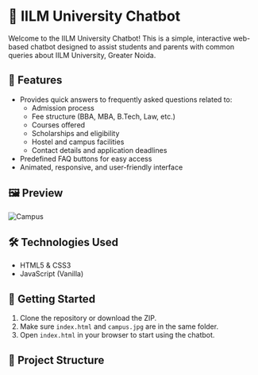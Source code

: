 # 🤖 IILM University Chatbot

Welcome to the IILM University Chatbot! This is a simple, interactive web-based chatbot designed to assist students and parents with common queries about IILM University, Greater Noida.

## 📌 Features

- Provides quick answers to frequently asked questions related to:
  - Admission process
  - Fee structure (BBA, MBA, B.Tech, Law, etc.)
  - Courses offered
  - Scholarships and eligibility
  - Hostel and campus facilities
  - Contact details and application deadlines
- Predefined FAQ buttons for easy access
- Animated, responsive, and user-friendly interface

## 🖼️ Preview

![Campus](campus.jpg)

## 🛠️ Technologies Used

- HTML5 & CSS3
- JavaScript (Vanilla)

## 🚀 Getting Started

1. Clone the repository or download the ZIP.
2. Make sure `index.html` and `campus.jpg` are in the same folder.
3. Open `index.html` in your browser to start using the chatbot.

## 📂 Project Structure

